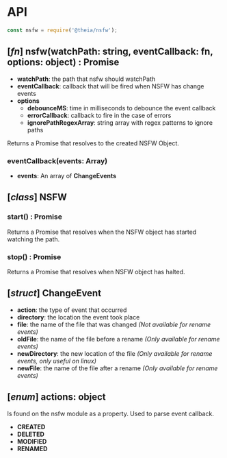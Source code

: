 # API

```javascript
const nsfw = require('@theia/nsfw');
```

## [*fn*] nsfw(watchPath: string, eventCallback: fn, options: object) : Promise
 - **watchPath**: the path that nsfw should watchPath
 - **eventCallback**: callback that will be fired when NSFW has change events
 - **options**
   - **debounceMS**: time in milliseconds to debounce the event callback
   - **errorCallback**: callback to fire in the case of errors
   - **ignorePathRegexArray**: string array with regex patterns to ignore paths


  Returns a Promise that resolves to the created NSFW Object.

### eventCallback(events: Array)
  - **events**: An array of **ChangeEvents**

## [*class*] NSFW

### start() : Promise
  Returns a Promise that resolves when the NSFW object has started watching the path.

### stop() : Promise
  Returns a Promise that resolves when NSFW object has halted.

## [*struct*] ChangeEvent
  - **action**: the type of event that occurred
  - **directory**: the location the event took place
  - **file**: the name of the file that was changed _(Not available for rename events)_
  - **oldFile**: the name of the file before a rename _(Only available for rename events)_
  - **newDirectory**: the new location of the file _(Only available for rename events, only useful on linux)_
  - **newFile**: the name of the file after a rename _(Only available for rename events)_


## [*enum*] actions: object
  Is found on the nsfw module as a property. Used to parse event callback.
  - **CREATED**
  - **DELETED**
  - **MODIFIED**
  - **RENAMED**
